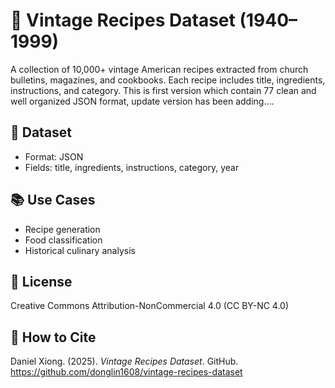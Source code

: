 # 🥣 Vintage Recipes Dataset (1940–1999)

A collection of 10,000+ vintage American recipes extracted from church bulletins, magazines, and cookbooks. Each recipe includes title, ingredients, instructions, and category.
This is first version which contain 77 clean and well organized JSON format, update version has been adding....

## 📁 Dataset
- Format: JSON
- Fields: title, ingredients, instructions, category, year

## 📚 Use Cases
- Recipe generation
- Food classification
- Historical culinary analysis

## 📄 License
Creative Commons Attribution-NonCommercial 4.0 (CC BY-NC 4.0)

## 🙌 How to Cite
Daniel Xiong. (2025). *Vintage Recipes Dataset*. GitHub. https://github.com/donglin1608/vintage-recipes-dataset
